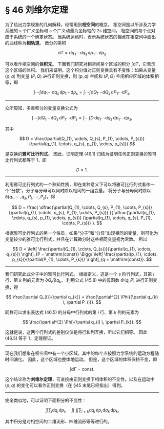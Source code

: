 # **§ 46 刘维尔定理**

为了给出力学现象的几何解释，经常用到**相空间**的概念。
相空间是以所涉及力学系统的 $s$ 个广义坐标和 $s$ 个广义动量为坐标轴的 $2s$ 维空间。
相空间的每个点对应于系统的一个确定状态。
当系统运动时，表示系统状态的相点在相空间中画出的曲线称为**相轨道**。
微分的乘积

$$
\mathrm{d}T = \mathrm{d}q_{1} \cdots \mathrm{d}q_{s} \, \mathrm{d}p_{1} \cdots \mathrm{d}p_{s}
$$

可以看作相空间的**体积元**。
下面我们研究对相空间某个区域的积分 $\int \mathrm{d}T$，它表示这个区域的体积。
我们来证明，这个积分值对正则变换具有不变性：如果从变量 $(p, q)$ 到变量 $(P, Q)$ 进行正则变换，则 $(p, q)$ 空间和 $(P, Q)$ 空间相应区域的体积相等，即

$$
\int \cdots \int \mathrm{d}q_{1} \cdots \mathrm{d}q_{s} \, \mathrm{d}p_{1} \cdots \mathrm{d}p_{s} 
= \int \cdots \int \mathrm{d}Q_{1} \cdots \mathrm{d}Q_{s} \, \mathrm{d}P_{1} \cdots \mathrm{d}P_{s}.
$$

---

众所周知，多重积分的变量变换公式为

$$
\int \cdots \int \mathrm{d}Q_{1} \cdots \mathrm{d}Q_{s} \, \mathrm{d}P_{1} \cdots \mathrm{d}P_{s} 
= \int \cdots \int D \, \mathrm{d}q_{1} \cdots \mathrm{d}q_{s} \, \mathrm{d}p_{1} \cdots \mathrm{d}p_{s},
$$

其中

$$
D = \frac{\partial(Q_{1}, \cdots, Q_{s}, P_{1}, \cdots, P_{s})}
{\partial(q_{1}, \cdots, q_{s}, p_{1}, \cdots, p_{s})}
$$

是变换的**雅可比行列式**。
因此，证明定理 (46.1) 归结为证明任何正则变换的雅可比行列式都等于 $1$，即

$$
D = 1.
$$

---

利用雅可比行列式的一个熟知性质，即在某种意义下可以将雅可比行列式看作一个“分数”，分子与分母可以同时除以相同的一组变量。
将分子与分母同时除以
$\partial(q_{1}, \cdots, q_{s}, P_{1}, \cdots, P_{s})$，得

$$
D = 
\frac{
\dfrac{\partial(Q_{1}, \cdots, Q_{s}, P_{1}, \cdots, P_{s})}
{\partial(q_{1}, \cdots, q_{s}, P_{1}, \cdots, P_{s})}
}{
\dfrac{\partial(q_{1}, \cdots, q_{s}, p_{1}, \cdots, p_{s})}
{\partial(q_{1}, \cdots, q_{s}, P_{1}, \cdots, P_{s})}
}.
$$

根据雅可比行列式的另一个性质，如果“分子”和“分母”出现相同的变量，则可化为变量较少的雅可比行列式，并且在计算微分时这些相同变量视为常数。
所以

$$
D = \left[ \frac{\partial(Q_{1}, \cdots, Q_{s})}{\partial(q_{1}, \cdots, q_{s})} \right]_{P = \mathrm{const}}
\Bigg/
\left[ \frac{\partial(p_{1}, \cdots, p_{s})}{\partial(P_{1}, \cdots, P_{s})} \right]_{q = \mathrm{const}}.
$$

---

我们研究此式分子中的雅可比行列式。
根据定义，这是一个 $s$ 阶行列式，其第 $i$ 行、第 $k$ 列的元素为
$\partial Q_{i} / \partial q_{k}$。
利用公式 (45.8) 中的母函数 $\Phi(q, P)$ 进行正则变换，得

$$
\frac{\partial Q_{i}}{\partial q_{k}} = \frac{\partial^{2} \Phi}{\partial q_{k} \, \partial P_{i}}.
$$

同样可以求出表达式 (46.5) 的分母中行列式的第 $i$ 行、第 $k$ 列的元素为

$$
\frac{\partial^{2} \Phi}{\partial q_{i} \, \partial P_{k}}.
$$

这就是说，这两个行列式的差别仅仅是将行和列互换，所以它们相等。
因此 (46.5) 等于 $1$，定理得证。

---

现在我们想象在相空间中有一个小区域，其中的每个点按照力学系统的运动方程随时间演化。
因此，这个区域也整体地运动。
但是，这个区域的体积保持不变，即

$$
\int \mathrm{d}\Gamma = \mathrm{const}.
$$

这个结论称为**刘维尔定理**，可直接由正则变换下相体积的不变性，以及在运动中 $(p, q)$ 的变化可以看作正则变换（在 §45 末尾已经指出）得到。

---

完全类似地，可以证明下面积分的不变性：

$$
\iint \sum_{i} \mathrm{d}q_{i} \, \mathrm{d}p_{i}, 
\quad
\iint\!\!\iint \sum_{i \neq k} \mathrm{d}q_{i} \, \mathrm{d}p_{i} \, \mathrm{d}q_{k} \, \mathrm{d}p_{k},
$$

其中积分是对相空间的二维流形、四维流形等等进行的。
